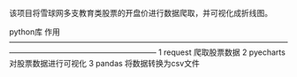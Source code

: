 该项目将雪球网多支教育类股票的开盘价进行数据爬取，并可视化成折线图。




python库              作用
———————————————————————————————————————————————————————
1 request             爬取股票数据
2 pyecharts           对股票数据进行可视化
3 pandas              将数据转换为csv文件
